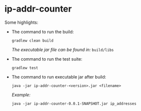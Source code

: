 # ip-addr-counter

Some highlights:

- The command to run the build:

  ``gradlew clean build``

  *The executable jar file can be found in:* ``build/libs``

- The command to run the test suite:

  ``gradlew test``

- The command to run executable jar after build:

  ``java -jar ip-addr-counter-<version>.jar <filename>``

  *Example:*

  ``java -jar ip-addr-counter-0.0.1-SNAPSHOT.jar ip_addresses``
